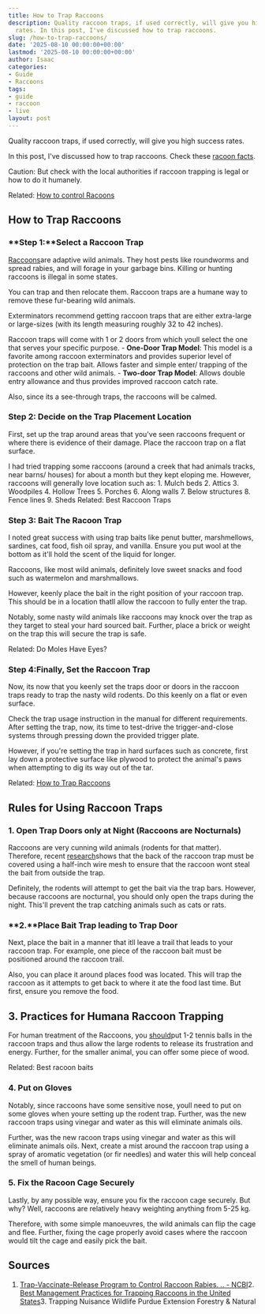 ```yaml
---
title: How to Trap Raccoons
description: Quality raccoon traps, if used correctly, will give you high success
  rates. In this post, I've discussed how to trap raccoons.
slug: /how-to-trap-raccoons/
date: '2025-08-10 00:00:00+00:00'
lastmod: '2025-08-10 00:00:00+00:00'
author: Isaac
categories:
- Guide
- Raccoons
tags:
- guide
- raccoon
- live
layout: post
---
```

Quality raccoon traps, if used correctly, will give you high success rates.

In this post, I've discussed how to trap raccoons. Check these [racoon facts](https://pestpolicy.com/raccoon-facts/).

Caution: But check with the local authorities if raccoon trapping is legal or how to do it humanely.

Related: [How to control Racoons](https://pestpolicy.com/how-to-get-rid-of-raccoons/)

##  How to Trap Raccoons

###  **Step 1:**Select a Raccoon Trap

[Raccoons](https://www.esf.edu/aec/adks/mammals/raccoon.htm)are adaptive wild animals. They host pests like roundworms and spread rabies, and will forage in your garbage bins. Killing or hunting raccoons is illegal in some states.

You can trap and then relocate them. Raccoon traps are a humane way to remove these fur-bearing wild animals.

Exterminators recommend getting raccoon traps that are either extra-large or large-sizes (with its length measuring roughly 32 to 42 inches).

Raccoon traps will come with 1 or 2 doors from which youll select the one that serves your specific purpose. - **One-Door Trap Model**: This model is a favorite among raccoon exterminators and provides superior level of protection on the trap bait. Allows faster and simple enter/ trapping of the raccoons and other wild animals. - **Two-door Trap Model**: Allows double entry allowance and thus provides improved raccoon catch rate.

Also, since its a see-through traps, the raccoons will be calmed.

###  Step 2: Decide on the Trap Placement Location

First, set up the trap around areas that you've seen raccoons frequent or where there is evidence of their damage. Place the raccoon trap on a flat surface.

I had tried trapping some raccoons (around a creek that had animals tracks, near barns/ houses) for about a month but they kept eloping me. However, raccoons will generally love location such as: 1. Mulch beds 2. Attics 3. Woodpiles 4. Hollow Trees 5. Porches 6. Along walls 7. Below structures 8. Fence lines 9. Sheds Related: Best Raccoon Traps

###  Step 3: Bait The Racoon Trap

I noted great success with using trap baits like penut butter, marshmellows, sardines, cat food, fish oil spray, and vanilla. Ensure you put wool at the bottom as it'll hold the scent of the liquid for longer.

Raccoons, like most wild animals, definitely love sweet snacks and food such as watermelon and marshmallows.

However, keenly place the bait in the right position of your raccoon trap. This should be in a location thatll allow the raccoon to fully enter the trap.

Notably, some nasty wild animals like raccoons may knock over the trap as they target to steal your hard sourced bait. Further, place a brick or weight on the trap this will secure the trap is safe.

Related: Do Moles Have Eyes?

###  Step 4:Finally, Set the Raccoon Trap

Now, its now that you keenly set the traps door or doors in the raccoon traps ready to trap the nasty wild rodents. Do this keenly on a flat or even surface.

Check the trap usage instruction in the manual for different requirements. After setting the trap, now, its time to test-drive the trigger-and-close systems through pressing down the provided trigger plate.

However, if you're setting the trap in hard surfaces such as concrete, first lay down a protective surface like plywood to protect the animal's paws when attempting to dig its way out of the tar.

Related: [How to Trap Raccoons](https://pestpolicy.com/how-to-trap-raccoons/)

##  Rules for Using Raccoon Traps

###  **1. Open Trap Doors only at Night (Raccoons are Nocturnals)**

Raccoons are very cunning wild animals (rodents for that matter). Therefore, recent [research](http://ipm.ucanr.edu/PMG/PESTNOTES/pn74116.html)shows that the back of the raccoon trap must be covered using a half-inch wire mesh to ensure that the raccoon wont steal the bait from outside the trap.

Definitely, the rodents will attempt to get the bait via the trap bars. However, because raccoons are nocturnal, you should only open the traps during the night. This'll prevent the trap catching animals such as cats or rats.

###  **2.**Place Bait Trap leading to Trap Door

Next, place the bait in a manner that itll leave a trail that leads to your raccoon trap. For example, one piece of the raccoon bait must be positioned around the raccoon trail.

Also, you can place it around places food was located. This will trap the raccoon as it attempts to get back to where it ate the food last time. But first, ensure you remove the food.

##  3. Practices for Humana Raccoon Trapping

For human treatment of the Raccoons, you [should](http://wdfw.wa.gov/living/nuisance/trapping.html)put 1-2 tennis balls in the raccoon traps and thus allow the large rodents to release its frustration and energy. Further, for the smaller animal, you can offer some piece of wood.

Related: Best racoon baits

###  4. Put on Gloves

Notably, since raccoons have some sensitive nose, youll need to put on some gloves when youre setting up the rodent trap. Further, was the new raccoon traps using vinegar and water as this will eliminate animals oils.

Further, was the new racoon traps using vinegar and water as this will eliminate animals oils. Next, create a mist around the raccoon trap using a spray of aromatic vegetation (or fir needles) and water this will help conceal the smell of human beings.

###  5. Fix the Racoon Cage Securely

Lastly, by any possible way, ensure you fix the raccoon cage securely. But why? Well, raccoons are relatively heavy weighting anything from 5-25 kg.

Therefore, with some simple manoeuvres, the wild animals can flip the cage and flee. Further, fixing the cage properly avoid cases where the raccoon would tilt the cage and easily pick the bait.

##  **Sources**

1. [Trap-Vaccinate-Release Program to Control Raccoon Rabies. .. - NCBI](https://www.ncbi.nlm.nih.gov/pmc/articles/PMC3376792/)2. [Best Management Practices for Trapping Raccoons in the United States](https://www.dec.ny.gov/docs/wildlife_pdf/trapbmpsraccoon.pdf)3. Trapping Nuisance Wildlife Purdue Extension Forestry & Natural